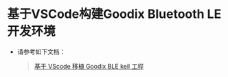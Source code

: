 # 基于VSCode构建Goodix Bluetooth LE开发环境

- 请参考如下文档：

  > [基于 VScode 移植 Goodix BLE keil 工程](https://developers.goodix.com/zh/bbs/download/answer/61a7d93aea4c4ffdb487fcc4486139f6/upload_0ab316aae86f39628e16923b8a354ab3)

